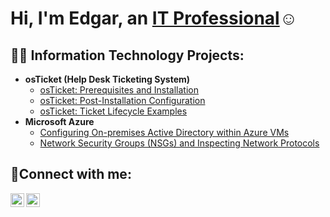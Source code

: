 <h1>Hi, I'm Edgar, an <a href="https://linkedin.com/in/edgar-castrejon-8314371a4">IT Professional</a>☺</h1>

<h2>👨‍💻 Information Technology Projects:</h2>

- <b>osTicket (Help Desk Ticketing System)</b>
  - [osTicket: Prerequisites and Installation](https://github.com/edgararturocastrejon/osticket-prereqs)
  - [osTicket: Post-Installation Configuration](https://github.com/edgararturocastrejon/post-install-config)
  - [osTicket: Ticket Lifecycle Examples](https://github.com/edgararturocastrejon/ticket-lifecycle)
- <b>Microsoft Azure</b>
  - [Configuring On-premises Active Directory within Azure VMs](https://github.com/edgararturocastrejon/configure-ad)
  - [Network Security Groups (NSGs) and Inspecting Network Protocols](https://github.com/edgararturocastrejon/azure-network-protocols)

<h2>🤳Connect with me:</h2>


[<img align="left" alt="edgarcas33 | LinkedIn" width="22px" src="https://cdn.jsdelivr.net/npm/simple-icons@v3/icons/linkedin.svg" />][linkedin]
[<img align="left" alt="edgar-castrejon-8314371a4 | Instagram" width="22px" src="https://cdn.jsdelivr.net/npm/simple-icons@v3/icons/instagram.svg" />][instagram]

[instagram]: https://www.instagram.com/edgarcas33
[linkedin]: https://linkedin.com/in/edgar-castrejon-8314371a4

